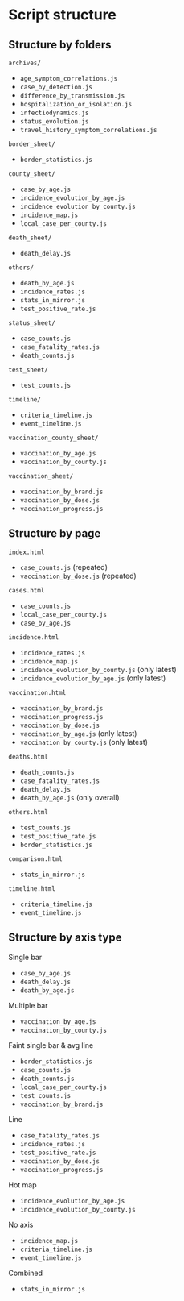 Script structure
================


Structure by folders
--------------------

`archives/`
  - `age_symptom_correlations.js`
  - `case_by_detection.js`
  - `difference_by_transmission.js`
  - `hospitalization_or_isolation.js`
  - `infectiodynamics.js`
  - `status_evolution.js`
  - `travel_history_symptom_correlations.js`

`border_sheet/`
  - `border_statistics.js`
  
`county_sheet/`
  - `case_by_age.js`
  - `incidence_evolution_by_age.js`
  - `incidence_evolution_by_county.js`
  - `incidence_map.js`
  - `local_case_per_county.js`
  
`death_sheet/`
  - `death_delay.js`
  
`others/`
  - `death_by_age.js`
  - `incidence_rates.js`
  - `stats_in_mirror.js`
  - `test_positive_rate.js`

`status_sheet/`
  - `case_counts.js`
  - `case_fatality_rates.js`
  - `death_counts.js`

`test_sheet/`
  - `test_counts.js`

`timeline/`
  - `criteria_timeline.js`
  - `event_timeline.js`
  
`vaccination_county_sheet/`
  - `vaccination_by_age.js`
  - `vaccination_by_county.js`

`vaccination_sheet/`
  - `vaccination_by_brand.js`
  - `vaccination_by_dose.js`
  - `vaccination_progress.js`


Structure by page
-----------------

`index.html`
  - `case_counts.js` (repeated)
  - `vaccination_by_dose.js` (repeated)

`cases.html`
  - `case_counts.js`
  - `local_case_per_county.js`
  - `case_by_age.js`

`incidence.html`
  - `incidence_rates.js`
  - `incidence_map.js`
  - `incidence_evolution_by_county.js` (only latest)
  - `incidence_evolution_by_age.js` (only latest)

`vaccination.html`
  - `vaccination_by_brand.js`
  - `vaccination_progress.js`
  - `vaccination_by_dose.js`
  - `vaccination_by_age.js` (only latest)
  - `vaccination_by_county.js` (only latest)

`deaths.html`
  - `death_counts.js`
  - `case_fatality_rates.js`
  - `death_delay.js`
  - `death_by_age.js` (only overall)

`others.html`
  - `test_counts.js`
  - `test_positive_rate.js`
  - `border_statistics.js`

`comparison.html`
  - `stats_in_mirror.js`

`timeline.html`
  - `criteria_timeline.js`
  - `event_timeline.js`

  
Structure by axis type
----------------------

Single bar
  - `case_by_age.js`
  - `death_delay.js`
  - `death_by_age.js`

Multiple bar
  - `vaccination_by_age.js`
  - `vaccination_by_county.js`

Faint single bar & avg line
  - `border_statistics.js`
  - `case_counts.js`
  - `death_counts.js`
  - `local_case_per_county.js`
  - `test_counts.js`
  - `vaccination_by_brand.js`

Line
  - `case_fatality_rates.js`
  - `incidence_rates.js`
  - `test_positive_rate.js`
  - `vaccination_by_dose.js`
  - `vaccination_progress.js`

Hot map
  - `incidence_evolution_by_age.js`
  - `incidence_evolution_by_county.js`

No axis
  - `incidence_map.js`
  - `criteria_timeline.js`
  - `event_timeline.js`

Combined
  - `stats_in_mirror.js`
